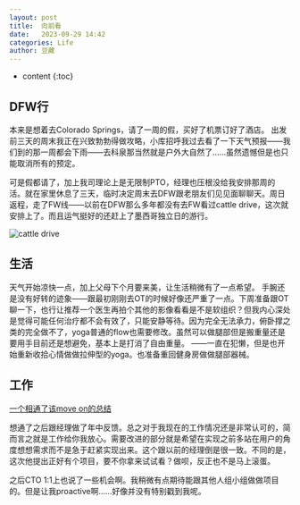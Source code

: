 ```yaml
---
layout: post
title:  向前看
date:   2023-09-29 14:42
categories: Life
author: 豆藏
---
```


* content
{:toc}

## DFW行
本来是想着去Colorado Springs，请了一周的假，买好了机票订好了酒店。
出发前三天的周末我正在兴致勃勃得做攻略，小库招呼我过去看了一下天气预报——我们到的那一周都会下雨——去科泉那当然就是户外大自然了……虽然遗憾但是也只能取消所有的预定。

可是假都请了，加上我司理论上是无限制PTO，经理也压根没给我安排那周的活。就在家里休息了三天，临时决定周末去DFW跟老朋友们见见面聊聊天。周日返程，走了FW线——以前在DFW那么多年都没有去FW看过cattle drive，这次就安排上了。而且运气挺好的还赶上了墨西哥独立日的游行。

![cattle drive](https://github.com/roastchestnut/roastchestnut.github.io/raw/main/img/20230929/longhorn.png)






## 生活
天气开始凉快一点，加上父母下个月要来美，让生活稍微有了一点希望。
手腕还是没有好转的迹象——跟最初刚刚去OT的时候好像还严重了一点。下周准备跟OT聊一下，也行让推荐一个医生再拍个其他的影像看看是不是软组织？但我内心深处是觉得可能任何治疗都不会有效了，只能安静等待。因为完全无法承力，俯卧撑之类的完全做不了，yoga普通的flow也需要修改。虽然可以做腿部但是搬重量还是要用手目前还是想避免，基本上是打消了自由重量。
——一直在犯懒，但是也开始重新收拾心情做做拉伸型的yoga。也准备重回健身房做做腿部器械。

##  工作

[一个相通了该move on的总结](http://roastchestnut.com/2023/09/22/job-summary/)

想通了之后跟经理做了年中反馈。总之对于我现在的工作情况还是非常认可的，简而言之就是工作给你我放心。需要改进的部分就是希望在实现之前多站在用户的角度想想需求而不是急于赶紧实现出来。这个跟以前的经理倒是很一致。不同的是，这次他提出正好有个项目，要不你拿来试试看？做呗，反正也不是马上滚蛋。

之后CTO 1:1上也说了一些机会啊。我稍微有点期待能跟其他人组小组做做项目的。但是让我proactive啊……好像并没有特别戳到我呢。

